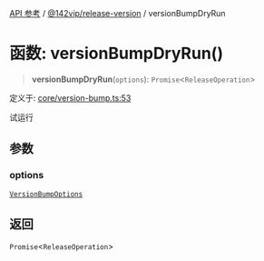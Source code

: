 [API 参考](../wiki/Home) / [@142vip/release-version](../wiki/@142vip.release-version) / versionBumpDryRun

# 函数: versionBumpDryRun()

> **versionBumpDryRun**(`options`): `Promise`\<`ReleaseOperation`\>

定义于: [core/version-bump.ts:53](https://github.com/142vip/core-x/blob/567cadf3a9f5104aada595325cfb94d08a88f92f/packages/release-version/src/core/version-bump.ts#L53)

试运行

## 参数

### options

[`VersionBumpOptions`](../wiki/@142vip.release-version.%E6%8E%A5%E5%8F%A3.VersionBumpOptions)

## 返回

`Promise`\<`ReleaseOperation`\>
